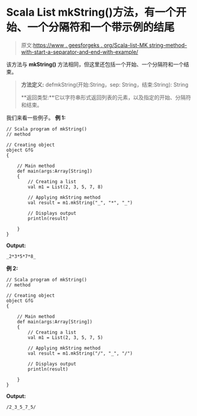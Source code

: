 # Scala List mkString()方法，有一个开始、一个分隔符和一个带示例的结尾

> 原文:[https://www . geesforgeks . org/Scala-list-MK string-method-with-start-a-separator-and-end-with-example/](https://www.geeksforgeeks.org/scala-list-mkstring-method-with-a-start-a-separator-and-an-end-with-example/)

该方法与 **mkString()** 方法相同，但这里还包括一个开始、一个分隔符和一个结束。

> **方法定义:** defmkString(开始:String，sep: String，结束:String): String
> 
> **返回类型:**它以字符串形式返回列表的元素，以及指定的开始、分隔符和结束。

我们来看一些例子。
**例 1:**

```
// Scala program of mkString()
// method

// Creating object
object GfG
{ 

    // Main method
    def main(args:Array[String])
    {
        // Creating a list
        val m1 = List(2, 3, 5, 7, 8)

        // Applying mkString method
        val result = m1.mkString("_", "*", "_")

        // Displays output
        println(result)

    }
} 
```

**Output:**

```
_2*3*5*7*8_

```

**例 2:**

```
// Scala program of mkString()
// method

// Creating object
object GfG
{ 

    // Main method
    def main(args:Array[String])
    {
        // Creating a list
        val m1 = List(2, 3, 5, 7, 5)

        // Applying mkString method
        val result = m1.mkString("/", "_", "/")

        // Displays output
        println(result)

    }
} 
```

**Output:**

```
/2_3_5_7_5/

```